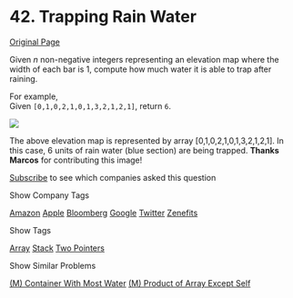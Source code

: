 # 42. Trapping Rain Water

[Original Page](https://leetcode.com/problems/trapping-rain-water/)

Given _n_ non-negative integers representing an elevation map where the width of each bar is 1, compute how much water it is able to trap after raining.

For example,  
Given `[0,1,0,2,1,0,1,3,2,1,2,1]`, return `6`.

![](http://www.leetcode.com/wp-content/uploads/2012/08/rainwatertrap.png)  

The above elevation map is represented by array [0,1,0,2,1,0,1,3,2,1,2,1]. In this case, 6 units of rain water (blue section) are being trapped. **Thanks Marcos** for contributing this image!

<div>

[Subscribe](/subscribe/) to see which companies asked this question

</div>

<div>

<div id="company_tags" class="btn btn-xs btn-warning">Show Company Tags</div>

<span class="hidebutton">[Amazon](/company/amazon/) [Apple](/company/apple/) [Bloomberg](/company/bloomberg/) [Google](/company/google/) [Twitter](/company/twitter/) [Zenefits](/company/zenefits/)</span></div>

<div>

<div id="tags" class="btn btn-xs btn-warning">Show Tags</div>

<span class="hidebutton">[Array](/tag/array/) [Stack](/tag/stack/) [Two Pointers](/tag/two-pointers/)</span></div>

<div>

<div id="similar" class="btn btn-xs btn-warning">Show Similar Problems</div>

<span class="hidebutton">[(M) Container With Most Water](/problems/container-with-most-water/) [(M) Product of Array Except Self](/problems/product-of-array-except-self/)</span></div>